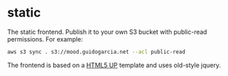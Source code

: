 # static

The static frontend.
Publish it to your own S3 bucket with public-read permissions. For example:

```sh
aws s3 sync . s3://mood.guidogarcia.net --acl public-read
```

The frontend is based on a [HTML5 UP](http://html5up.net) template and uses old-style jquery.